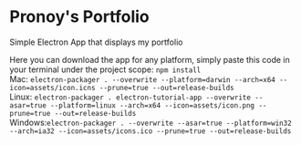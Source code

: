 # Pronoy's Portfolio
Simple Electron App that displays my portfolio

Here you can download the app for any platform, simply paste this code in your terminal under the project scope:
```npm install```
</br>
Mac: ```electron-packager . --overwrite --platform=darwin --arch=x64 --icon=assets/icon.icns --prune=true --out=release-builds```
</br>
Linux: ```electron-packager . electron-tutorial-app --overwrite --asar=true --platform=linux --arch=x64 --icon=assets/icon.png --prune=true --out=release-builds```
</br>
Windows:```electron-packager . --overwrite --asar=true --platform=win32 --arch=ia32 --icon=assets/icons.ico --prune=true --out=release-builds```
